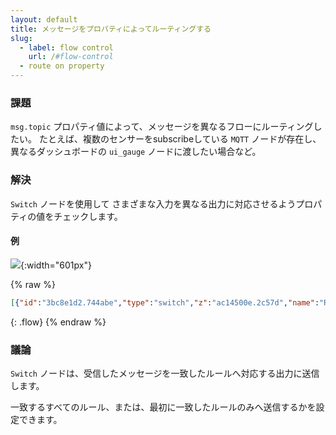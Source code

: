 ```yaml
---
layout: default
title: メッセージをプロパティによってルーティングする
slug:
  - label: flow control
    url: /#flow-control
  - route on property
---
```


### 課題

`msg.topic` プロパティ値によって、メッセージを異なるフローにルーティングしたい。
たとえば、複数のセンサーをsubscribeしている <code class="node">MQTT</code> ノードが存在し、
異なるダッシュボードの <code class="node">ui_gauge</code> ノードに渡したい場合など。

### 解決

<code class="node">Switch</code> ノードを使用して
さまざまな入力を異なる出力に対応させるようプロパティの値をチェックします。

#### 例

![](/images/basic/route-on-property.png){:width="601px"}

{% raw %}
~~~json
[{"id":"3bc8e1d2.744abe","type":"switch","z":"ac14500e.2c57d","name":"Route ","property":"topic","propertyType":"msg","rules":[{"t":"eq","v":"temperature","vt":"str"},{"t":"eq","v":"humidity","vt":"str"},{"t":"eq","v":"pressure","vt":"str"}],"checkall":"true","repair":false,"outputs":3,"x":330,"y":420,"wires":[["907bf3b8.def45"],["fe425938.926838"],["ec261304.52f73"]]},{"id":"be3da36c.1c142","type":"inject","z":"ac14500e.2c57d","name":"","topic":"temperature","payload":"27","payloadType":"num","repeat":"","crontab":"","once":false,"onceDelay":0.1,"x":140,"y":380,"wires":[["3bc8e1d2.744abe"]]},{"id":"f271ceef.172b3","type":"inject","z":"ac14500e.2c57d","name":"","topic":"humidity","payload":"45","payloadType":"num","repeat":"","crontab":"","once":false,"onceDelay":0.1,"x":130,"y":420,"wires":[["3bc8e1d2.744abe"]]},{"id":"907bf3b8.def45","type":"debug","z":"ac14500e.2c57d","name":"Temperature","active":true,"tosidebar":true,"console":false,"tostatus":false,"complete":"payload","targetType":"msg","x":510,"y":380,"wires":[]},{"id":"fe425938.926838","type":"debug","z":"ac14500e.2c57d","name":"Humidity","active":true,"tosidebar":true,"console":false,"tostatus":false,"complete":"payload","targetType":"msg","x":500,"y":420,"wires":[]},{"id":"ec261304.52f73","type":"debug","z":"ac14500e.2c57d","name":"Pressure","active":true,"tosidebar":true,"console":false,"tostatus":false,"complete":"payload","targetType":"msg","x":500,"y":460,"wires":[]},{"id":"fca957dd.9d8078","type":"inject","z":"ac14500e.2c57d","name":"","topic":"pressure","payload":"1001","payloadType":"num","repeat":"","crontab":"","once":false,"onceDelay":0.1,"x":130,"y":460,"wires":[["3bc8e1d2.744abe"]]}]
~~~
{: .flow}
{% endraw %}

### 議論

<code class="node">Switch</code> ノードは、受信したメッセージを一致したルールへ対応する出力に送信します。

一致するすべてのルール、または、最初に一致したルールのみへ送信するかを設定できます。
